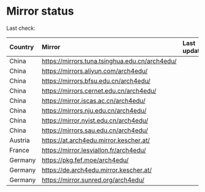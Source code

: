 <script src="./time.js"></script>
# Mirror status
Last check: <script type="text/javascript">localize(1714731574.1197395);</script>

|Country|Mirror|Last update|
|:------|:-----|:----------|
|China|https://mirrors.tuna.tsinghua.edu.cn/arch4edu/|<script type="text/javascript">localize(1714718083);</script>|
|China|https://mirrors.aliyun.com/arch4edu/|<script type="text/javascript">localize(1714674898);</script>|
|China|https://mirrors.bfsu.edu.cn/arch4edu/|<script type="text/javascript">localize(1714718083);</script>|
|China|https://mirrors.cernet.edu.cn/arch4edu/|<script type="text/javascript">localize(1714674898);</script>|
|China|https://mirror.iscas.ac.cn/arch4edu/|<script type="text/javascript">localize(1714674898);</script>|
|China|https://mirrors.nju.edu.cn/arch4edu/|<script type="text/javascript">localize(1714674898);</script>|
|China|https://mirror.nyist.edu.cn/arch4edu/|<script type="text/javascript">localize(1714674898);</script>|
|China|https://mirrors.sau.edu.cn/arch4edu/|<script type="text/javascript">localize(1714718083);</script>|
|Austria|https://at.arch4edu.mirror.kescher.at/|<script type="text/javascript">localize(1714718083);</script>|
|France|https://mirror.lesviallon.fr/arch4edu/|<script type="text/javascript">localize(1714674898);</script>|
|Germany|https://pkg.fef.moe/arch4edu/|<script type="text/javascript">localize(1714718083);</script>|
|Germany|https://de.arch4edu.mirror.kescher.at/|<script type="text/javascript">localize(1714718083);</script>|
|Germany|https://mirror.sunred.org/arch4edu/|<script type="text/javascript">localize(1714718083);</script>|

<script src="./tablefilter/tablefilter.js"></script>
<script src="./table.js"></script>